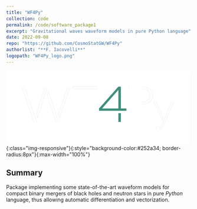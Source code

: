 ```yaml
---
title: "WF4Py"
collection: code
permalink: /code/software_package1
excerpt: "Gravitational waves waveform models in pure Python language"
date: 2022-09-08
repo: "https://github.com/CosmoStatGW/WF4Py"
authorlist: "**F. Iacovelli**"
logopath: "WF4Py_logo.png"
---
```


![WF4Py](../assets/images/WF4Py_logo.png){:class="img-responsive"}{:style="background-color:#252a34; border-radius:8px"}{:max-width="100%"}

## Summary
Package implementing some state-of-the-art waveform models for compact binary mergers of black holes and neutron stars in pure *Python* language, thus allowing automatic differentiation and vectorization. 